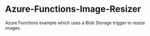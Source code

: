 # Azure-Functions-Image-Resizer
Azure Functions example which uses a Blob Storage trigger to resize images.
